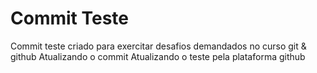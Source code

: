 # Commit Teste

Commit teste criado para exercitar desafios demandados no curso git & github
Atualizando o commit
Atualizando o teste pela plataforma github
